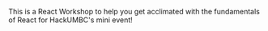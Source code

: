 This is a React Workshop to help you get acclimated with the fundamentals of React for HackUMBC's mini event!
